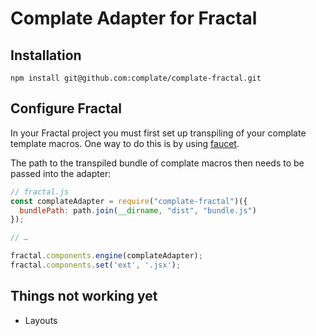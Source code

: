 # Complate Adapter for Fractal

## Installation

    npm install git@github.com:complate/complate-fractal.git

## Configure Fractal

In your Fractal project you must first set up transpiling of your complate
template macros. One way to do this is by using [faucet](https://github.com/faucet-pipeline/faucet-pipeline-js).

The path to the transpiled bundle of complate macros then needs to be passed into
the adapter:

```javascript
// fractal.js
const complateAdapter = require("complate-fractal")({
  bundlePath: path.join(__dirname, "dist", "bundle.js")
});

// …

fractal.components.engine(complateAdapter);
fractal.components.set('ext', '.jsx');
```

## Things not working yet

* Layouts
